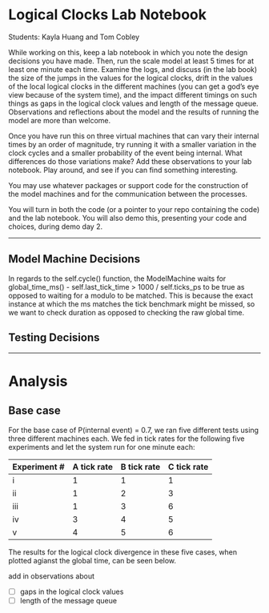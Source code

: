 # Logical Clocks Lab Notebook
Students: Kayla Huang and Tom Cobley

While working on this, keep a lab notebook in which you note the design decisions you have made. Then, run the scale model at least 5 times for at least one minute each time. Examine the logs, and discuss (in the lab book) the size of the jumps in the values for the logical clocks, drift in the values of the local logical clocks in the different machines (you can get a god’s eye view because of the system time), and the impact different timings on such things as gaps in the logical clock values and length of the message queue. Observations and reflections about the model and the results of running the model are more than welcome.

Once you have run this on three virtual machines that can vary their internal times by an order of magnitude, try running it with a smaller variation in the clock cycles and a smaller probability of the event being internal. What differences do those variations make? Add these observations to your lab notebook. Play around, and see if you can find something interesting.

You may use whatever packages or support code for the construction of the model machines and for the communication between the processes. 

You will turn in both the code (or a pointer to your repo containing the code) and the lab notebook. You will also demo this, presenting your code and choices, during demo day 2.

---

## Model Machine Decisions
In regards to the self.cycle() function, the ModelMachine waits for global_time_ms() - self.last_tick_time > 1000 / self.ticks_ps to be true as opposed to waiting for a modulo to be matched. This is because the exact instance at which the ms matches the tick benchmark might be missed, so we want to check duration as opposed to checking the raw global time. 


## Testing Decisions


---

# Analysis

## Base case
For the base case of P(internal event) = 0.7, we ran five different tests using three different machines each. We fed in tick rates for the following five experiments and let the system run for one minute each:

| Experiment # | A tick rate | B tick rate | C tick rate |
| --- | --- | --- | --- |
| i | 1 | 1 | 1 |
| ii | 1 | 2 | 3 |
| iii | 1 | 3 | 6 |
| iv | 3 | 4 | 5 |
| v | 4 | 5 | 6 |

The results for the logical clock divergence in these five cases, when plotted agianst the global time, can be seen below. 


add in observations about
- [ ] gaps in the logical clock values 
- [ ] length of the message queue
